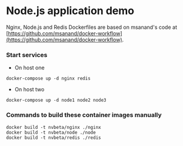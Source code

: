 # Node.js application demo

Nginx, Node.js and Redis Dockerfiles are based on msanand's code at [https://github.com/msanand/docker-workflow](https://github.com/msanand/docker-workflow).

### Start services
* On host one
```
docker-compose up -d nginx redis
```
* On host two
```
docker-compose up -d node1 node2 node3
```

### Commands to build these container images manually
```
docker build -t nvbeta/nginx ./nginx
docker build -t nvbeta/node ./node
docker build -t nvbeta/redis ./redis
```
